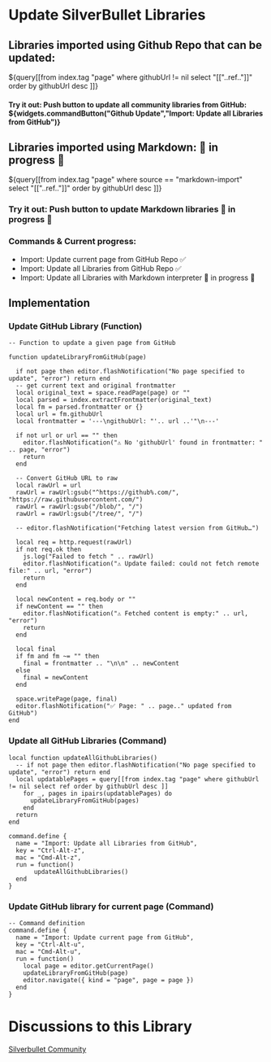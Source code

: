 # Update SilverBullet Libraries 

## Libraries imported using **Github Repo** that can be updated:
${query[[from index.tag "page"
where githubUrl != nil 
select "[["..ref.."]]"
order by githubUrl desc 
]]}

#### Try it out: Push button to update all community libraries from GitHub: ${widgets.commandButton("Github Update","Import: Update all Libraries from GitHub")}

## Libraries imported using **Markdown**: 🚧 in progress 🚧
${query[[from index.tag "page"
where source == "markdown-import" 
select  "[["..ref.."]]"
order by githubUrl desc 
]]} 


### Try it out: Push button to update Markdown libraries 🚧 in progress 🚧


### Commands & Current progress:
- Import: Update current page from GitHub Repo ✅
- Import: Update all Libraries from GitHub Repo ✅
- Import: Update all Libraries with Markdown interpreter 🚧 in progress 🚧

## Implementation 

### Update GitHub Library (Function)
```space-lua
-- Function to update a given page from GitHub

function updateLibraryFromGitHub(page)

  if not page then editor.flashNotification("No page specified to update", "error") return end
  -- get current text and original frontmatter
  local original_text = space.readPage(page) or ""
  local parsed = index.extractFrontmatter(original_text)
  local fm = parsed.frontmatter or {}
  local url = fm.githubUrl
  local frontmatter = '---\ngithubUrl: "'.. url ..'"\n---'

  if not url or url == "" then
    editor.flashNotification("⚠️ No 'githubUrl' found in frontmatter: " .. page, "error")
    return
  end

  -- Convert GitHub URL to raw
  local rawUrl = url
  rawUrl = rawUrl:gsub("^https://github%.com/", "https://raw.githubusercontent.com/")
  rawUrl = rawUrl:gsub("/blob/", "/")
  rawUrl = rawUrl:gsub("/tree/", "/")

  -- editor.flashNotification("Fetching latest version from GitHub…")

  local req = http.request(rawUrl)
  if not req.ok then
    js.log("Failed to fetch " .. rawUrl)
    editor.flashNotification("⚠️ Update failed: could not fetch remote file:" .. url, "error")
    return
  end

  local newContent = req.body or ""
  if newContent == "" then
    editor.flashNotification("⚠️ Fetched content is empty:" .. url, "error")
    return
  end

  local final
  if fm and fm ~= "" then
    final = frontmatter .. "\n\n" .. newContent
  else
    final = newContent
  end

  space.writePage(page, final)
  editor.flashNotification("✅ Page: " .. page.." updated from GitHub")
end

```

### Update all GitHub Libraries (Command)
```space-lua
local function updateAllGithubLibraries()
  -- if not page then editor.flashNotification("No page specified to update", "error") return end
  local updatablePages = query[[from index.tag "page" where githubUrl != nil select ref order by githubUrl desc ]]
    for _, pages in ipairs(updatablePages) do
      updateLibraryFromGitHub(pages)
    end
  return
end

command.define {
  name = "Import: Update all Libraries from GitHub",
  key = "Ctrl-Alt-z",
  mac = "Cmd-Alt-z",
  run = function()
       updateAllGithubLibraries()
  end
}

```

### Update GitHub library for current page (Command)
```space-lua
-- Command definition
command.define {
  name = "Import: Update current page from GitHub",
  key = "Ctrl-Alt-u",
  mac = "Cmd-Alt-u",
  run = function()
    local page = editor.getCurrentPage()
    updateLibraryFromGitHub(page)
    editor.navigate({ kind = "page", page = page })
  end
}
```


# Discussions to this Library
[Silverbullet Community](https://community.silverbullet.md/t/space-lua-command-to-update-silverbullet-libraries/3421?u=mr.red)

